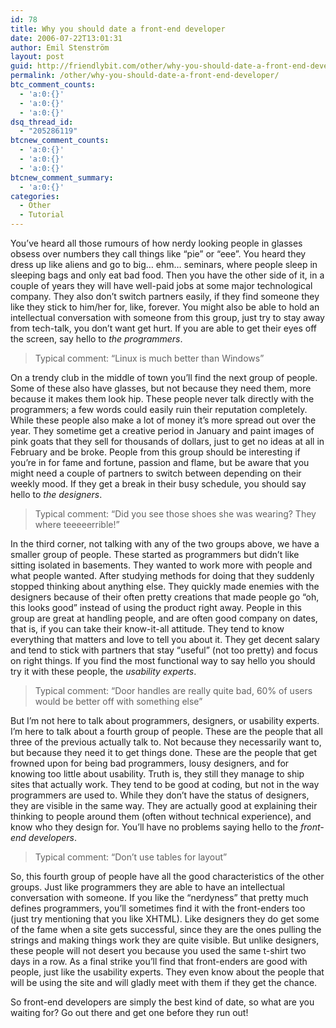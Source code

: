 ```yaml
---
id: 78
title: Why you should date a front-end developer
date: 2006-07-22T13:01:31
author: Emil Stenström
layout: post
guid: http://friendlybit.com/other/why-you-should-date-a-front-end-developer/
permalink: /other/why-you-should-date-a-front-end-developer/
btc_comment_counts:
  - 'a:0:{}'
  - 'a:0:{}'
  - 'a:0:{}'
dsq_thread_id:
  - "205286119"
btcnew_comment_counts:
  - 'a:0:{}'
  - 'a:0:{}'
  - 'a:0:{}'
btcnew_comment_summary:
  - 'a:0:{}'
categories:
  - Other
  - Tutorial
---
```

You&#8217;ve heard all those rumours of how nerdy looking people in glasses obsess over numbers they call things like &#8220;pie&#8221; or &#8220;eee&#8221;. You heard they dress up like aliens and go to big&#8230; ehm&#8230; seminars, where people sleep in sleeping bags and only eat bad food. Then you have the other side of it, in a couple of years they will have well-paid jobs at some major technological company. They also don&#8217;t switch partners easily, if they find someone they like they stick to him/her for, like, forever. You might also be able to hold an intellectual conversation with someone from this group, just try to stay away from tech-talk, you don&#8217;t want get hurt. If you are able to get their eyes off the screen, say hello to _the programmers_.

> Typical comment: &#8220;Linux is much better than Windows&#8221;

On a trendy club in the middle of town you&#8217;ll find the next group of people. Some of these also have glasses, but not because they need them, more because it makes them look hip. These people never talk directly with the programmers; a few words could easily ruin their reputation completely. While these people also make a lot of money it&#8217;s more spread out over the year. They sometime get a creative period in January and paint images of pink goats that they sell for thousands of dollars, just to get no ideas at all in February and be broke. People from this group should be interesting if you&#8217;re in for fame and fortune, passion and flame, but be aware that you might need a couple of partners to switch between depending on their weekly mood. If they get a break in their busy schedule, you should say hello to _the designers_.

> Typical comment: &#8220;Did you see those shoes she was wearing? They where teeeeerrible!&#8221;

In the third corner, not talking with any of the two groups above, we have a smaller group of people. These started as programmers but didn&#8217;t like sitting isolated in basements. They wanted to work more with people and what people wanted. After studying methods for doing that they suddenly stopped thinking about anything else. They quickly made enemies with the designers because of their often pretty creations that made people go &#8220;oh, this looks good&#8221; instead of using the product right away. People in this group are great at handling people, and are often good company on dates, that is, if you can take their know-it-all attitude. They tend to know everything that matters and love to tell you about it. They get decent salary and tend to stick with partners that stay &#8220;useful&#8221; (not too pretty) and focus on right things. If you find the most functional way to say hello you should try it with these people, the _usability experts_.

> Typical comment: &#8220;Door handles are really quite bad, 60% of users would be better off with something else&#8221;

But I&#8217;m not here to talk about programmers, designers, or usability experts. I&#8217;m here to talk about a fourth group of people. These are the people that all three of the previous actually talk to. Not because they necessarily want to, but because they need it to get things done. These are the people that get frowned upon for being bad programmers, lousy designers, and for knowing too little about usability. Truth is, they still they manage to ship sites that actually work. They tend to be good at coding, but not in the way programmers are used to. While they don&#8217;t have the status of designers, they are visible in the same way. They are actually good at explaining their thinking to people around them (often without technical experience), and know who they design for. You&#8217;ll have no problems saying hello to the _front-end developers_.

> Typical comment: &#8220;Don&#8217;t use tables for layout&#8221;

So, this fourth group of people have all the good characteristics of the other groups. Just like programmers they are able to have an intellectual conversation with someone. If you like the &#8220;nerdyness&#8221; that pretty much defines programmers, you&#8217;ll sometimes find it with the front-enders too (just try mentioning that you like XHTML). Like designers they do get some of the fame when a site gets successful, since they are the ones pulling the strings and making things work they are quite visible. But unlike designers, these people will not desert you because you used the same t-shirt two days in a row. As a final strike you&#8217;ll find that front-enders are good with people, just like the usability experts. They even know about the people that will be using the site and will gladly meet with them if they get the chance.

So front-end developers are simply the best kind of date, so what are you waiting for? Go out there and get one before they run out!
